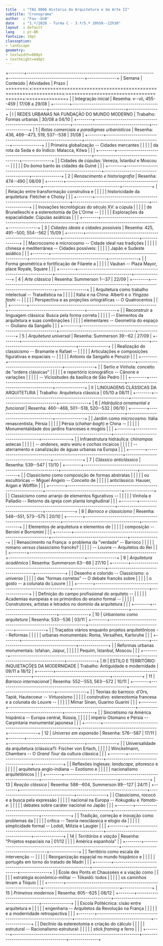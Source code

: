 ```yaml
---
title   : "TAU 0006 História da Arquitetura e da Arte II"
subtitle: "Cronograma"
author  : "Fau--UnB"
date    : "1.º/2020 · Turma C · 3.ª/5.ª 20h50--22h30"
layout  : default
lang    : pt-BR
fontsize: 10pt
classoption:
- landscape
geometry:
- textwidth=680pt
- textheight=440pt
---
```


+--------+-----------------------------------------------------------------+---------------------------------------+---------------+
| Semana | Conteúdo                                                        | Atividades                            | Prazo         |
+=======:+:================================================================+:======================================+:==============+
|        | Integração inicial                                              | Resenha: v--vii, 455--459             | 17/08 a 29/08 |
+--------+-----------------------------------------------------------------+---------------------------------------+---------------+
|      I | REDES URBANAS NA FUNDAÇÃO DO MUNDO MODERNO                      | Trabalho: Formas urbanas              | 30/08 a 04/10 |
+--------+-----------------------------------------------------------------+---------------------------------------+---------------+
|      1 | *Rotas comerciais e paradigmas urbanísticos*                    | Resenha: 436, 469--473, 519, 537--538 | 31/08         |
+--------+-----------------------------------------------------------------+---------------------------------------+---------------+
|        | Primeira globalização -- Cidades mercantes                      |                                       |               |
|        | da rota da Seda e do Índico: Malacca, Kilwa                     |                                       |               |
+--------+-----------------------------------------------------------------+---------------------------------------+---------------+
|        | Cidades de cúpulas: Veneza, İstanbul e Moscou --                |                                       |               |
|        | Do *boma* banto às cidades da Guiné                             |                                       |               |
+--------+-----------------------------------------------------------------+---------------------------------------+---------------+
|      2 | *Renascimento e historiografia*                                 | Resenha: 474--490                     | 08/09         |
+--------+-----------------------------------------------------------------+---------------------------------------+---------------+
|        | Relação entre transformação construtiva e                       |                                       |               |
|        | historicidade da arquitetura: Fletcher e Choisy                 |                                       |               |
+--------+-----------------------------------------------------------------+---------------------------------------+---------------+
|        | Inovações tecnológicas do século XV: a cúpula                   |                                       |               |
|        | de Brunelleschi e a estereotomia de De L'Orme --                |                                       |               |
|        | Explorações da espacialidade: Cúpulas asiáticas                 |                                       |               |
+--------+-----------------------------------------------------------------+---------------------------------------+---------------+
|      3 | *Cidades ideais e cidades possíveis*                            | Resenha: 425, 491--500, 554--562      | 15/09         |
+--------+-----------------------------------------------------------------+---------------------------------------+---------------+
|        | Macrocosmo e microcosmo -- Cidade ideal nas tradições           |                                       |               |
|        | chinesa e mediterrânea -- Cidades possíveis:                    |                                       |               |
|        | Japão e Sudeste asiático                                        |                                       |               |
+--------+-----------------------------------------------------------------+---------------------------------------+---------------+
|        | Forma geométrica e fortificação de Filarete a                   |                                       |               |
|        | Vauban -- Plaza Mayor, place Royale, Square                     |                                       |               |
+--------+-----------------------------------------------------------------+---------------------------------------+---------------+
|      4 | *Arte clássica*                                                 | Resenha: Summerson 1--37              | 22/09         |
+--------+-----------------------------------------------------------------+---------------------------------------+---------------+
|        | Arquitetura como trabalho intelectual -- Tratadística na        |                                       |               |
|        | Itália e na China: Alberti e o *Yingzao fashi* --               |                                       |               |
|        | Perspectiva e as projeções ortográficas -- O Quatrocentos       |                                       |               |
+--------+-----------------------------------------------------------------+---------------------------------------+---------------+
|        | Reconstruir a linguagem clássica: Busca pela forma correta      |                                       |               |
|        | -- Elementos da arquitetura e suas combinações                  |                                       |               |
|        | elementares -- Geometria do espaço -- Giuliano da Sangallo      |                                       |               |
+--------+-----------------------------------------------------------------+---------------------------------------+---------------+
|      5 | *Arquitetura universal*                                         | Resenha: Summerson 39--62             | 27/09         |
+--------+-----------------------------------------------------------------+---------------------------------------+---------------+
|        | Realização do classicismo -- Bramante e Rafael --               |                                       |               |
|        | Articulações e composições figurativas e espaciais --           |                                       |               |
|        | Antonio da Sangallo e Peruzzi                                   |                                       |               |
+--------+-----------------------------------------------------------------+---------------------------------------+---------------+
|        | Serlio e Vinhola: conceito de "ordens clássicas"                |                                       |               |
|        | e repertório iconográfico -- Cânone e variações                 |                                       |               |
|        | -- Vicissitudes da basílica de São Pedro                        |                                       |               |
+--------+-----------------------------------------------------------------+---------------------------------------+---------------+
|     II | LINGUAGENS CLÁSSICAS DA ARQUITETURA                             | Trabalho: Arquitetura clássica        | 05/10 a 08/11 |
+--------+-----------------------------------------------------------------+---------------------------------------+---------------+
|      6 | *Hidráulica ornamental e funcional*                             | Resenha: 460--468, 501--518, 520--532 | 06/10         |
+--------+-----------------------------------------------------------------+---------------------------------------+---------------+
|        | Jardim como microcosmo: Itália renascentista, Pérsia            |                                       |               |
|        | Pérsia (*chahar-bagh*) e China --                               |                                       |               |
|        | Monumentalidade dos jardins franceses e mogóis                  |                                       |               |
+--------+-----------------------------------------------------------------+---------------------------------------+---------------+
|        | Infraestrutura hidráulica: *chinampas* astecas                  |                                       |               |
|        | -- *andenes*, *waru waru* e *cochas* incaicos                   |                                       |               |
|        | -- aterramento e canalização de águas urbanas na Europa         |                                       |               |
+--------+-----------------------------------------------------------------+---------------------------------------+---------------+
|      7 | *Clássico anticlássico*                                         | Resenha: 539--547                     | 13/10         |
+--------+-----------------------------------------------------------------+---------------------------------------+---------------+
|        | Classicismo como composição de formas abstratas                 |                                       |               |
|        | ou escultóricas -- Miguel Ângelo -- Conceito de                 |                                       |               |
|        | anticlássico: Hauser, Argan e Wölfflin                          |                                       |               |
+--------+-----------------------------------------------------------------+---------------------------------------+---------------+
|        | Classicismo como arranjo de elementos figurativos --            |                                       |               |
|        | Vinhola e Palladio -- Retorno da igreja com planta longitudinal |                                       |               |
+--------+-----------------------------------------------------------------+---------------------------------------+---------------+
|      8 | *Barroco e classicismo*                                         | Resenha: 548--551, 573--575           | 20/10         |
+--------+-----------------------------------------------------------------+---------------------------------------+---------------+
|        | Elementos de arquitetura e elementos de                         |                                       |               |
|        | composição -- Bernini e Borromini                               |                                       |               |
+--------+-----------------------------------------------------------------+---------------------------------------+---------------+
|        | Renascimento na França: o problema da "verdade" -- Barroco      |                                       |               |
|        | romano *versus* classicismo francês?                            |                                       |               |
|        | -- Louvre -- Arquitetos do Rei                                  |                                       |               |
+--------+-----------------------------------------------------------------+---------------------------------------+---------------+
|      9 | *Arquitetura acadêmica*                                         | Resenha: Summerson 63--88             | 27/10         |
+--------+-----------------------------------------------------------------+---------------------------------------+---------------+
|        | Desenho e colorido -- Classicismo: o universo                   |                                       |               |
|        | das "formas corretas" -- O debate francês sobre                 |                                       |               |
|        | o gosto -- a colunata do Louvre                                 |                                       |               |
+--------+-----------------------------------------------------------------+---------------------------------------+---------------+
|        | Definição do campo profissional do arquiteto --                 |                                       |               |
|        | Academias europeias e os primórdios do ensino formal --         |                                       |               |
|        | Construtores, artistas e letrados no domínio da arquitetura     |                                       |               |
+--------+-----------------------------------------------------------------+---------------------------------------+---------------+
|     10 | *Urbanismo como arquitetura*                                    | Resenha: 533--536                     | 03/11         |
+--------+-----------------------------------------------------------------+---------------------------------------+---------------+
|        | Traçados viários enquanto projetos arquitetônicos -- Reformas   |                                       |               |
|        | urbanas monumentais: Roma, Versalhes, Karlsruhe                 |                                       |               |
+--------+-----------------------------------------------------------------+---------------------------------------+---------------+
|        | Reformas urbanas monumentais: Isfahan, Jaipur,                  |                                       |               |
|        | Pequim, İstanbul, Moscou                                        |                                       |               |
+--------+-----------------------------------------------------------------+---------------------------------------+---------------+
|    III | ESTILO E TERRITÓRIO: INQUIETAÇÕES DA MODERNIDADE                | Trabalho: Antiguidade e modernidade   | 09/11 a 18/12 |
+--------+-----------------------------------------------------------------+---------------------------------------+---------------+
|     11 | *Barroco internacional*                                         | Resenha: 552--553, 563--572           | 10/11         |
+--------+-----------------------------------------------------------------+---------------------------------------+---------------+
|        | Teorias do barroco: d'Ors, Tapié, Hautecoeur -- Virtuosismo     |                                       |               |
|        | construtivo: estereotomia francesa e a colunata do Louvre --    |                                       |               |
|        | Mimar Sinan, Guarino Guarini                                    |                                       |               |
+--------+-----------------------------------------------------------------+---------------------------------------+---------------+
|        | Sincretismo na América hispânica -- Europa central, Rússia,     |                                       |               |
|        | império Otomano e Pérsia -- Carpintaria monumental japonesa     |                                       |               |
+--------+-----------------------------------------------------------------+---------------------------------------+---------------+
|     12 | *Universo em expansão*                                          | Resenha: 576--587                     | 17/11         |
+--------+-----------------------------------------------------------------+---------------------------------------+---------------+
|        | Universalidade da arquitetura (clássica?): Fischer von Erlach,  |                                       |               |
|        | Winckelmann, Chambers -- O *Grand Tour* da cultura clássica     |                                       |               |
+--------+-----------------------------------------------------------------+---------------------------------------+---------------+
|        | Reflexões inglesas: *landscape*, pitoresco e                    |                                       |               |
|        | arquitetura anglo-indiana -- Exotismo e                         |                                       |               |
|        | nacionalismo arquitetônicos                                     |                                       |               |
+--------+-----------------------------------------------------------------+---------------------------------------+---------------+
|     13 | *Reação clássica*                                               | Resenha: 588--604, Summerson 89--127  | 24/11         |
+--------+-----------------------------------------------------------------+---------------------------------------+---------------+
|        | Classicismo, rococó e a busca pela expressão                    |                                       |               |
|        | nacional na Europa -- *Kokugaku* e *Yamato-e*:                  |                                       |               |
|        | debates sobre caráter nacional no Japão                         |                                       |               |
+--------+-----------------------------------------------------------------+---------------------------------------+---------------+
|        | Tradição, correção e inovação como problemas da                 |                                       |               |
|        | crítica -- Teoria neoclássica e elogio da                       |                                       |               |
|        | simplicidade formal -- Lodoli, Milizia e Laugier                |                                       |               |
+--------+-----------------------------------------------------------------+---------------------------------------+---------------+
|     14 | *Territórios e viação*                                          | Resenha: "Projetos espaciais na       | 01/12         |
|        |                                                                 | América espanhola"                    |               |
+--------+-----------------------------------------------------------------+---------------------------------------+---------------+
|        | Território como escala de intervenção --                        |                                       |               |
|        | Reorganização espacial no mundo hispânico e                     |                                       |               |
|        | portugês em torno do tratado de Madri                           |                                       |               |
+--------+-----------------------------------------------------------------+---------------------------------------+---------------+
|        | École des Ponts et Chaussées e a viação como                    |                                       |               |
|        | estratégia econômico-militar -- Tōkaidō: todos                  |                                       |               |
|        | os caminhos levam a Tóquio                                      |                                       |               |
+--------+-----------------------------------------------------------------+---------------------------------------+---------------+
|     15 | *Primeiros modernos*                                            | Resenha: 605--625                     | 08/12         |
+--------+-----------------------------------------------------------------+---------------------------------------+---------------+
|        | Escola Politécnica: cisão entre arquitetura e                   |                                       |               |
|        | engenharia -- Arquitetos da Revolução na França                 |                                       |               |
|        | e a modernidade retrospectiva                                   |                                       |               |
+--------+-----------------------------------------------------------------+---------------------------------------+---------------+
|        | Declínio da estereotomia e criação do cálculo                   |                                       |               |
|        | estrutural -- Racionalismo estrutural:                          |                                       |               |
|        | *stick framing* e ferro                                         |                                       |               |
+--------+-----------------------------------------------------------------+---------------------------------------+---------------+
